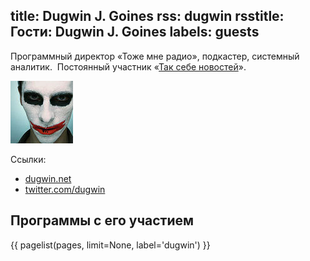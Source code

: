 title: Dugwin J. Goines
rss: dugwin
rsstitle: Гости: Dugwin J. Goines
labels: guests
---
Программный директор «Тоже мне радио», подкастер, системный аналитик. 
Постоянный участник «[Так себе новостей](/programs/tsn/)».

![nikonor](/guests/dugwin/photo.jpg)

Ссылки:

- [dugwin.net](http://dugwin.net/)
- [twitter.com/dugwin](http://twitter.com/dugwin)


## Программы с его участием

{{ pagelist(pages, limit=None, label='dugwin') }}
